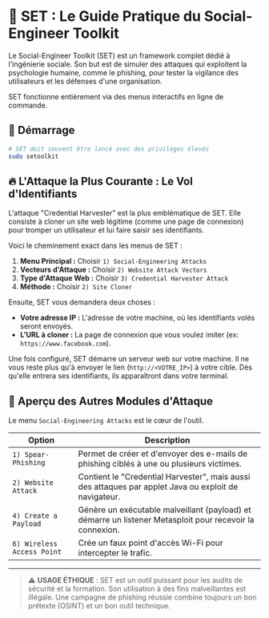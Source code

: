 # 🎣 SET : Le Guide Pratique du Social-Engineer Toolkit

Le Social-Engineer Toolkit (SET) est un framework complet dédié à l'ingénierie sociale. Son but est de simuler des attaques qui exploitent la psychologie humaine, comme le phishing, pour tester la vigilance des utilisateurs et les défenses d'une organisation.

SET fonctionne entièrement via des menus interactifs en ligne de commande.

## 🚀 Démarrage

```bash
# SET doit souvent être lancé avec des privilèges élevés
sudo setoolkit
```

## 🔥 L'Attaque la Plus Courante : Le Vol d'Identifiants

L'attaque "Credential Harvester" est la plus emblématique de SET. Elle consiste à cloner un site web légitime (comme une page de connexion) pour tromper un utilisateur et lui faire saisir ses identifiants.

Voici le cheminement exact dans les menus de SET :

1.  **Menu Principal :** Choisir `1) Social-Engineering Attacks`
2.  **Vecteurs d'Attaque :** Choisir `2) Website Attack Vectors`
3.  **Type d'Attaque Web :** Choisir `3) Credential Harvester Attack`
4.  **Méthode :** Choisir `2) Site Cloner`

Ensuite, SET vous demandera deux choses :
- **Votre adresse IP :** L'adresse de votre machine, où les identifiants volés seront envoyés.
- **L'URL à cloner :** La page de connexion que vous voulez imiter (ex: `https://www.facebook.com`).

Une fois configuré, SET démarre un serveur web sur votre machine. Il ne vous reste plus qu'à envoyer le lien (`http://<VOTRE_IP>`) à votre cible. Dès qu'elle entrera ses identifiants, ils apparaîtront dans votre terminal.

## 🎯 Aperçu des Autres Modules d'Attaque

Le menu `Social-Engineering Attacks` est le cœur de l'outil.

| Option | Description |
|---|---|
| `1) Spear-Phishing` | Permet de créer et d'envoyer des e-mails de phishing ciblés à une ou plusieurs victimes. |
| `2) Website Attack` | Contient le "Credential Harvester", mais aussi des attaques par applet Java ou exploit de navigateur. |
| `4) Create a Payload` | Génère un exécutable malveillant (payload) et démarre un listener Metasploit pour recevoir la connexion. |
| `6) Wireless Access Point` | Crée un faux point d'accès Wi-Fi pour intercepter le trafic. |

---
> ⚠️ **USAGE ÉTHIQUE** : SET est un outil puissant pour les audits de sécurité et la formation. Son utilisation à des fins malveillantes est illégale. Une campagne de phishing réussie combine toujours un bon prétexte (OSINT) et un bon outil technique.
